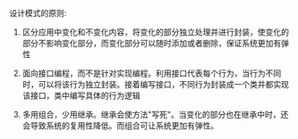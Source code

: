 设计模式的原则:  

 1. 区分应用中变化和不变化内容，将变化的部分独立处理并进行封装，使变化的部分不影响变化部分，而变化部分可以随时添加或者删除，保证系统更加有弹性
 
 2. 面向接口编程，而不是针对实现编程。利用接口代表每个行为，当行为不同时，可以将该行为独立封装。接着编写接口，不同行为封装成一个类并都实现该接口，类中编写具体的行为逻辑
 
 3. 多用组合，少用继承。继承会使方法"写死"。当变化的部分也在继承中时，还会导致系统的复用性降低。而组合可让系统更加有弹性。 